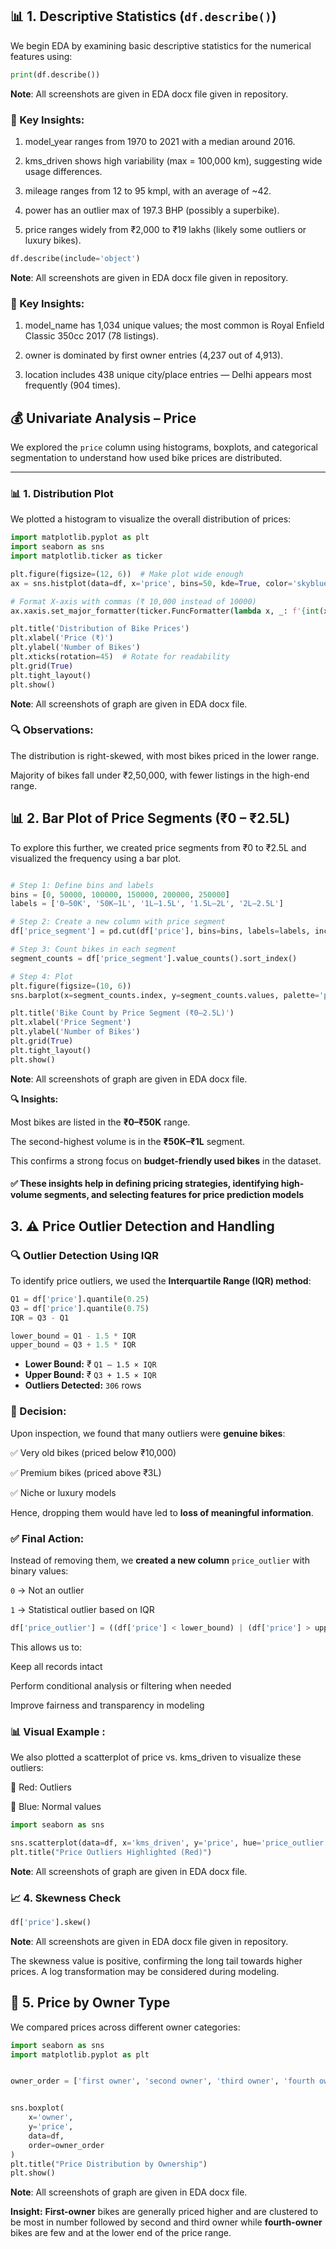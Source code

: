 ## 📊 1. Descriptive Statistics (`df.describe()`)

We begin EDA by examining basic descriptive statistics for the numerical features using:

```python
print(df.describe())
```
**Note**: All screenshots are given in EDA docx file given in repository.

### 📌 Key Insights:
1. model_year ranges from 1970 to 2021 with a median around 2016.

2. kms_driven shows high variability (max = 100,000 km), suggesting wide usage differences.

3. mileage ranges from 12 to 95 kmpl, with an average of ~42.

4. power has an outlier max of 197.3 BHP (possibly a superbike).

5. price ranges widely from ₹2,000 to ₹19 lakhs (likely some outliers or luxury bikes).


```python
df.describe(include='object')
```
**Note**: All screenshots are given in EDA docx file given in repository.

### 📌 Key Insights:  
1. model_name has 1,034 unique values; the most common is Royal Enfield Classic 350cc 2017 (78 listings).

2. owner is dominated by first owner entries (4,237 out of 4,913).

3. location includes 438 unique city/place entries — Delhi appears most frequently (904 times).

## 💰 Univariate Analysis – Price

We explored the `price` column using histograms, boxplots, and categorical segmentation to understand how used bike prices are distributed.

---

### 📊 1. Distribution Plot

We plotted a histogram to visualize the overall distribution of prices:

```python
import matplotlib.pyplot as plt
import seaborn as sns
import matplotlib.ticker as ticker

plt.figure(figsize=(12, 6))  # Make plot wide enough
ax = sns.histplot(data=df, x='price', bins=50, kde=True, color='skyblue')

# Format X-axis with commas (₹ 10,000 instead of 10000)
ax.xaxis.set_major_formatter(ticker.FuncFormatter(lambda x, _: f'{int(x):,}'))

plt.title('Distribution of Bike Prices')
plt.xlabel('Price (₹)')
plt.ylabel('Number of Bikes')
plt.xticks(rotation=45)  # Rotate for readability
plt.grid(True)
plt.tight_layout()
plt.show()
```
**Note**: All screenshots of graph are given in EDA docx file.
### 🔍 Observations:
The distribution is right-skewed, with most bikes priced in the lower range.


Majority of bikes fall under ₹2,50,000, with fewer listings in the high-end range.


## 📊 2. Bar Plot of Price Segments (₹0 – ₹2.5L)
To explore this further, we created price segments from ₹0 to ₹2.5L and visualized the frequency using a bar plot.
```python

# Step 1: Define bins and labels
bins = [0, 50000, 100000, 150000, 200000, 250000]
labels = ['0–50K', '50K–1L', '1L–1.5L', '1.5L–2L', '2L–2.5L']

# Step 2: Create a new column with price segment
df['price_segment'] = pd.cut(df['price'], bins=bins, labels=labels, include_lowest=True)

# Step 3: Count bikes in each segment
segment_counts = df['price_segment'].value_counts().sort_index()

# Step 4: Plot
plt.figure(figsize=(10, 6))
sns.barplot(x=segment_counts.index, y=segment_counts.values, palette='pastel')

plt.title('Bike Count by Price Segment (₹0–2.5L)')
plt.xlabel('Price Segment')
plt.ylabel('Number of Bikes')
plt.grid(True)
plt.tight_layout()
plt.show()
```
**Note**: All screenshots of graph are given in EDA docx file.  

**🔍 Insights:**  

Most bikes are listed in the **₹0–₹50K** range.

The second-highest volume is in the **₹50K–₹1L** segment.

This confirms a strong focus on **budget-friendly used bikes** in the dataset.

#### ✅ These insights help in defining pricing strategies, identifying high-volume segments, and selecting features for price prediction models

## 3. ⚠️ Price Outlier Detection and Handling

### 🔍 Outlier Detection Using IQR

To identify price outliers, we used the **Interquartile Range (IQR) method**:

```python
Q1 = df['price'].quantile(0.25)
Q3 = df['price'].quantile(0.75)
IQR = Q3 - Q1

lower_bound = Q1 - 1.5 * IQR  
upper_bound = Q3 + 1.5 * IQR
```
- **Lower Bound:** ₹  `Q1 – 1.5 × IQR`
- **Upper Bound:** ₹  `Q3 + 1.5 × IQR`
- **Outliers Detected:** `306` rows

### 🧠 Decision:
Upon inspection, we found that many outliers were **genuine bikes**:

✅ Very old bikes (priced below ₹10,000)

✅ Premium bikes (priced above ₹3L)

✅ Niche or luxury models

Hence, dropping them would have led to **loss of meaningful information**.

### ✅ Final Action:
Instead of removing them, we **created a new column** `price_outlier` with binary values:

`0` → Not an outlier

`1` → Statistical outlier based on IQR
```python
df['price_outlier'] = ((df['price'] < lower_bound) | (df['price'] > upper_bound)).astype(int)
```
This allows us to:

Keep all records intact

Perform conditional analysis or filtering when needed

Improve fairness and transparency in modeling

### 📊 Visual Example :
We also plotted a scatterplot of price vs. kms_driven to visualize these outliers:


🔴 Red: Outliers

🔵 Blue: Normal values
```python
import seaborn as sns

sns.scatterplot(data=df, x='kms_driven', y='price', hue='price_outlier', palette=['blue', 'red'])
plt.title("Price Outliers Highlighted (Red)")
```
**Note**: All screenshots of graph are given in EDA docx file.

### 📈 4. Skewness Check
```python
df['price'].skew()
```
**Note**: All screenshots are given in EDA docx file given in repository.

The skewness value is positive, confirming the long tail towards higher prices. A log transformation may be considered during modeling.

## 👤 5. Price by Owner Type
We compared prices across different owner categories:
```python
import seaborn as sns
import matplotlib.pyplot as plt


owner_order = ['first owner', 'second owner', 'third owner', 'fourth owner or more']


sns.boxplot(
    x='owner',
    y='price',
    data=df,
    order=owner_order
)
plt.title("Price Distribution by Ownership")
plt.show()
```
**Note**: All screenshots of graph are given in EDA docx file.

**Insight:**
**First-owner** bikes are generally priced higher and are clustered to be most in number followed by second and third owner while **fourth-owner** bikes are few and at the lower end of the price range.





